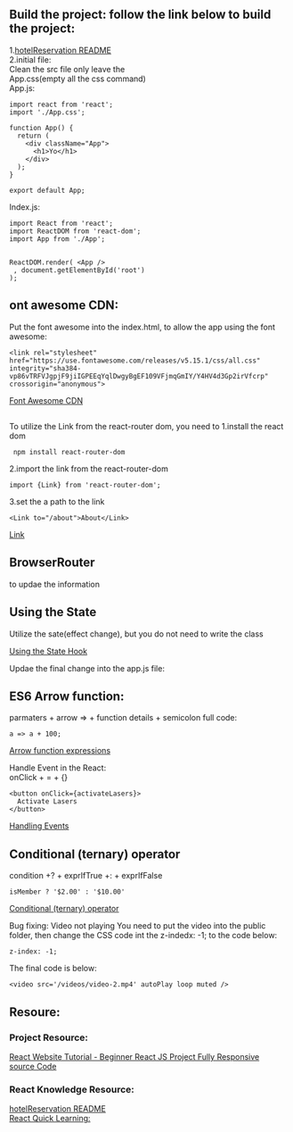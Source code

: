 ## Build the project: follow the link below to build the project:
1.[hotelReservation README](https://github.com/GlennOu66304/hotelReservation)    
2.initial file:  
Clean the src file only leave the  
App.css(empty all the css command)    
App.js:
```
import react from 'react';
import './App.css';

function App() {
  return (
    <div className="App">
      <h1>Yo</h1>
    </div>
  );
}

export default App;
```
Index.js:
```
import React from 'react';
import ReactDOM from 'react-dom';
import App from './App';


ReactDOM.render( <App />
 , document.getElementById('root')
);
```
## ont awesome CDN:

Put the font awesome into the index.html, to allow the app using the font awesome:  
```
<link rel="stylesheet" href="https://use.fontawesome.com/releases/v5.15.1/css/all.css" integrity="sha384-vp86vTRFVJgpjF9jiIGPEEqYqlDwgyBgEF109VFjmqGmIY/Y4HV4d3Gp2irVfcrp" crossorigin="anonymous">
```
[Font Awesome CDN](https://fontawesome.com/account/cdn)  

## <Link>

To utilize the Link from the react-router dom, you need to 1.install the react dom
```
 npm install react-router-dom 
```
2.import the link from the react-router-dom
```
import {Link} from 'react-router-dom';
```

3.set the a path to the link  
```
<Link to="/about">About</Link>

```
[Link](https://reactrouter.com/web/api/NavLink)   

## BrowserRouter
<BrowserRouter> to updae the information
	[<BrowserRouter>](https://reactrouter.com/web/api/BrowserRouter)  

## Using the State
Utilize the sate(effect change), but you do not need to write the class

[Using the State Hook](https://reactjs.org/docs/hooks-state.html)   

Updae the final change into the app.js file:  

## ES6 Arrow function: 
parmaters + arrow => + function details + semicolon
full code:  
```
a => a + 100;
```
[Arrow function expressions](https://developer.mozilla.org/en-US/docs/Web/JavaScript/Reference/Functions/Arrow_functions)   

Handle Event in the React:  
onClick + = + {}
```
<button onClick={activateLasers}>
  Activate Lasers
</button>
```
[Handling Events](https://reactjs.org/docs/handling-events.html)   

## Conditional (ternary) operator

condition +? + exprIfTrue +: + exprIfFalse
```
isMember ? '$2.00' : '$10.00'
```

[Conditional (ternary) operator](https://developer.mozilla.org/en-US/docs/Web/JavaScript/Reference/Operators/Conditional_Operator)  

Bug fixing: Video not playing 
You need to put the video into the public folder, then change the CSS code int the z-indedx: -1; to the code below: 
```
z-index: -1;
```
The final code is below:
```
<video src='/videos/video-2.mp4' autoPlay loop muted />
```

## Resoure:
### Project Resource:  
[React Website Tutorial - Beginner React JS Project Fully Responsive](https://www.youtube.com/watch?v=I2UBjN5ER4s&list=PLs1fqgQpnCmJSkrDA2wTsSsLnYpE8jpVy&index=4&t=122s)  
[source Code](https://github.com/briancodex/react-website-v1/tree/starter)  
### React Knowledge Resource:  
[hotelReservation README](https://github.com/GlennOu66304/hotelReservation)   
[React Quick Learning:](https://github.com/GlennOu66304/hotelReservation/blob/master/README1.md)   
